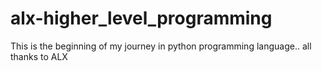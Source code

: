 # alx-higher_level_programming
This is the beginning of my journey in python programming language.. all thanks to ALX
